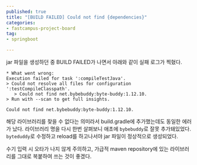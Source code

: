 ```yaml
---
published: true
title: "[BUILD FAILED] Could not find {dependencies}"
categories:
- fastcampus-project-board
tag:
- springboot

---  
```


jar 파일을 생성하던 중 BUILD FAILED가 나면서 아래와 같이 실패 로그가 찍혔다.

```text
* What went wrong:
Execution failed for task ':compileTestJava'.
> Could not resolve all files for configuration ':testCompileClasspath'.
   > Could not find net.bybebuddy:byte-buddy:1.12.10.
> Run with --scan to get full insights.
```

```Could not find net.bybebuddy:byte-buddy:1.12.10.``` 

해당 라이브러리를 찾을 수 없다는 의미라서 build.gradle에 추가했는데도 동일한 에러가 났다.
라이브러리 명을 다시 한번 살펴보니 애초에 ```bybebuddy```로 잘못 추가돼있었다. ```byteduddy```로 수정하고 reload를 하고나서야 jar 파일이 정상적으로 생성되었다.

수기 입력 시 오타가 나지 않게 주의하고, 가급적 maven repository에 있는 라이브러리를 그대로 복붙하여 쓰는 것이 좋겠다.

